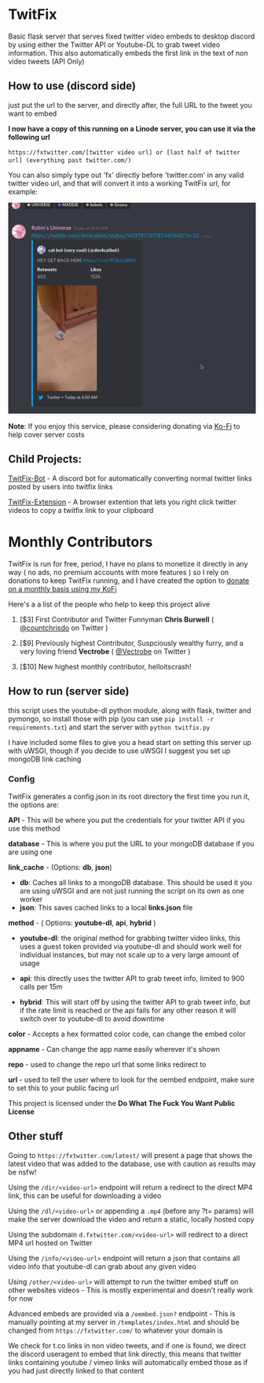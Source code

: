 # TwitFix

Basic flask server that serves fixed twitter video embeds to desktop discord by using either the Twitter API or Youtube-DL to grab tweet video information. This also automatically embeds the first link in the text of non video tweets (API Only)

## How to use (discord side)

just put the url to the server, and directly after, the full URL to the tweet you want to embed

**I now have a copy of this running on a Linode server, you can use it via the following url**

```
https://fxtwitter.com/[twitter video url] or [last half of twitter url] (everything past twitter.com/)
```

You can also simply type out 'fx' directly before 'twitter.com' in any valid twitter video url, and that will convert it into a working TwitFix url, for example:

![example](example.gif)

**Note**: If you enjoy this service, please considering donating via [Ko-Fi](https://ko-fi.com/robin_universe) to help cover server costs

## Child Projects:

[TwitFix-Bot](https://github.com/robinuniverse/TwitFix-Bot) - A discord bot for automatically converting normal twitter links posted by users into twitfix links

[TwitFix-Extension](https://github.com/robinuniverse/TwitFix-Extension) - A browser extention that lets you right click twitter videos to copy a twitfix link to your clipboard

# Monthly Contributors

TwitFix is run for free, period, I have no plans to monetize it directly in any way ( no ads, no premium accounts with more features ) so I rely on donations to keep TwitFix running, and I have created the option to [donate on a monthly basis using my KoFi](https://ko-fi.com/robin_universe#tier16328580186740)



Here's a a list of the people who help to keep this project alive

1. [$3] First Contributor and Twitter Funnyman **Chris Burwell** ( [@countchrisdo](https://twitter.com/countchrisdo) on Twitter )

2. [$9] Previously highest Contributor, Suspciously wealthy furry, and a very loving friend **Vectrobe** ( [@Vectrobe](https://twitter.com/Vectrobe) on Twitter )

3. [$10] New highest monthly contributor, helloitscrash!

## How to run (server side)

this script uses the youtube-dl python module, along with flask, twitter and pymongo, so install those with pip (you can use `pip install -r requirements.txt`) and start the server with `python twitfix.py`

I have included some files to give you a head start on setting this server up with uWSGI, though if you decide to use uWSGI I suggest you set up mongoDB link caching 

### Config

TwitFix generates a config.json in its root directory the first time you run it, the options are:

**API** - This will be where you put the credentials for your twitter API if you use this method

**database** - This is where you put the URL to your mongoDB database if you are using one

**link_cache** - (Options: **db**, **json**)

- **db**: Caches all links to a mongoDB database. This should be used it you are using uWSGI and are not just running the script on its own as one worker
- **json**: This saves cached links to a local **links.json** file

**method** - ( Options: **youtube-dl**, **api**, **hybrid** ) 

- **youtube-dl**: the original method for grabbing twitter video links, this uses a guest token provided via youtube-dl and should work well for individual instances, but may not scale up to a very large amount of usage

- **api**: this directly uses the twitter API to grab tweet info, limited to 900 calls per 15m
- **hybrid**: This will start off by using the twitter API to grab tweet info, but if the rate limit is reached or the api fails for any other reason it will switch over to youtube-dl to avoid downtime

**color** - Accepts a hex formatted color code, can change the embed color

**appname** - Can change the app name easily wherever it's shown

**repo** - used to change the repo url that some links redirect to

**url** - used to tell the user where to look for the oembed endpoint, make sure to set this to your public facing url

This project is licensed under the **Do What The Fuck You Want Public License**



## Other stuff

Going to `https://fxtwitter.com/latest/` will present a page that shows the latest video that was added to the database, use with caution as results may be nsfw!

Using the `/dir/<video-url>` endpoint will return a redirect to the direct MP4 link, this can be useful for downloading a video

Using the `/dl/<video-url>` or appending a `.mp4` (before any ?t= params) will make the server download the video and return a static, locally hosted copy

Using the subdomain `d.fxtwitter.com/<video-url>` will redirect to a direct MP4 url hosted on Twitter

Using the `/info/<video-url>` endpoint will return a json that contains all video info that youtube-dl can grab about any given video

Using `/other/<video-url>` will attempt to run the twitter embed stuff on other websites videos - This is mostly experimental and doesn't really work for now 

Advanced embeds are provided via a `/oembed.json?` endpoint - This is manually pointing at my server in `/templates/index.html` and should be changed from `https://fxtwitter.com/` to whatever your domain is

We check for t.co links in non video tweets, and if one is found, we direct the discord useragent to embed that link directly, this means that twitter links containing youtube / vimeo links will automatically embed those as if you had just directly linked to that content
